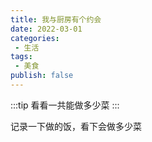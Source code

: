 ```yaml
---
title: 我与厨房有个约会
date: 2022-03-01
categories:
 - 生活
tags:
 - 美食
publish: false
---
```

:::tip
看看一共能做多少菜
:::
<!-- more -->
记录一下做的饭，看下会做多少菜